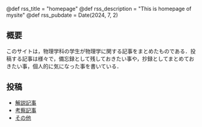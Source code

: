 @def rss_title = "homepage"
@def rss_description = "This is homepage of mysite"
@def rss_pubdate = Date(2024, 7, 2)

## 概要

<!--\tableofcontents you can use \toc as well -->

このサイトは，物理学科の学生が物理学に関する記事をまとめたものである．投稿する記事は様々で，備忘録として残しておきたい事や，抄録としてまとめておきたい事，個人的に気になった事を書いている．


## 投稿

* [解説記事](/menu1/)
* [考察記事](/menu2/)
* [その他](/menu3/)



